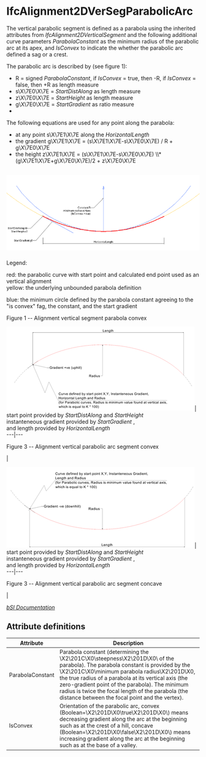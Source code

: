 IfcAlignment2DVerSegParabolicArc
================================
The vertical parabolic segment is defined as a parabola using the inherited
attributes from _IfcAlignment2DVerticalSegment_ and the following additional
curve parameters _ParabolaConstant_ as the minimum radius of the parabolic arc
at its apex, and _IsConvex_ to indicate the whether the parabolic arc defined
a sag or a crest.  
  
The parabolic arc is described by (see figure 1):  
  
* R = signed _ParabolaConstant_, if _IsConvex_ = true, then -R, if _IsConvex_ = false, then +R as length measure  
* s\X\7E0\X\7E = _StartDistAlong_ as length measure  
* z\X\7E0\X\7E = _StartHeight_ as length measure  
* g\X\7E0\X\7E = _StartGradient_ as ratio measure  
*   
  
The following equations are used for any point along the parabola:  
  
* at any point s\X\7E1\X\7E along the _HorizontalLength_   
* the gradient g\X\7E1\X\7E = (s\X\7E1\X\7E-s\X\7E0\X\7E) / R + g\X\7E0\X\7E   
* the height z\X\7E1\X\7E = (s\X\7E1\X\7E-s\X\7E0\X\7E) \\\\* (g\X\7E1\X\7E+g\X\7E0\X\7E)/2 + z\X\7E0\X\7E   
  
  
![](../figures/ifcalignment2dversegparabolicarc_fig1.png)  
---  
  
  
Legend:  
  
red: the parabolic curve with start point and calculated end point used as an
vertical alignment  
yellow: the underlying unbounded parabola definition  
  
blue: the minimum circle defined by the parabola constant agreeing to the "is
convex" fag, the constant, and the start gradient  
  
  

Figure 1 -- Alignment vertical segment parabola convex  
  
  
  
  
  
  
  
![](../figures/ifcalignment2dversegparabolicarc-convex.png)| start point
provided by _StartDistAlong_ and _StartHeight_  
instanteneous gradient provided by _StartGradient_ ,  
and length provided by _HorizontalLength_  
---|---  
  

Figure 3 -- Alignment vertical parabolic arc segment convex

|  
  
  
  
  
  
  
![](../figures/ifcalignment2dversegparabolicarc-concave.png)| start point
provided by _StartDistAlong_ and _StartHeight_  
instanteneous gradient provided by _StartGradient_ ,  
and length provided by _HorizontalLength_  
---|---  
  

Figure 3 -- Alignment vertical parabolic arc segment concave

|  
  
  
[ _bSI
Documentation_](https://standards.buildingsmart.org/IFC/DEV/IFC4_2/FINAL/HTML/schema/ifcgeometricconstraintresource/lexical/ifcalignment2dversegparabolicarc.htm)


Attribute definitions
---------------------
| Attribute        | Description                                                                                                                                                                                                                                                                                                                                                                                        |
|------------------|----------------------------------------------------------------------------------------------------------------------------------------------------------------------------------------------------------------------------------------------------------------------------------------------------------------------------------------------------------------------------------------------------|
| ParabolaConstant | Parabola constant (determining the \X2\201C\X0\steepness\X2\201D\X0\ of the parabola). The parabola constant is provided by the \X2\201C\X0\minimum parabola radius\X2\201D\X0\, the true radius of a parabola at its vertical axis (the zero-gradient point of the parabola). The minimum radius is twice the focal length of the parabola (the distance between the focal point and the vertex). |
| IsConvex         | Orientation of the parabolic arc, convex (Boolean=\X2\201D\X0\true\X2\201D\X0\\) means decreasing gradient along the arc at the beginning such as at the crest of a hill, concave (Boolean=\X2\201D\X0\false\X2\201D\X0\\) means increasing gradient along the arc at the beginning such as at the base of a valley.                                                                               |


